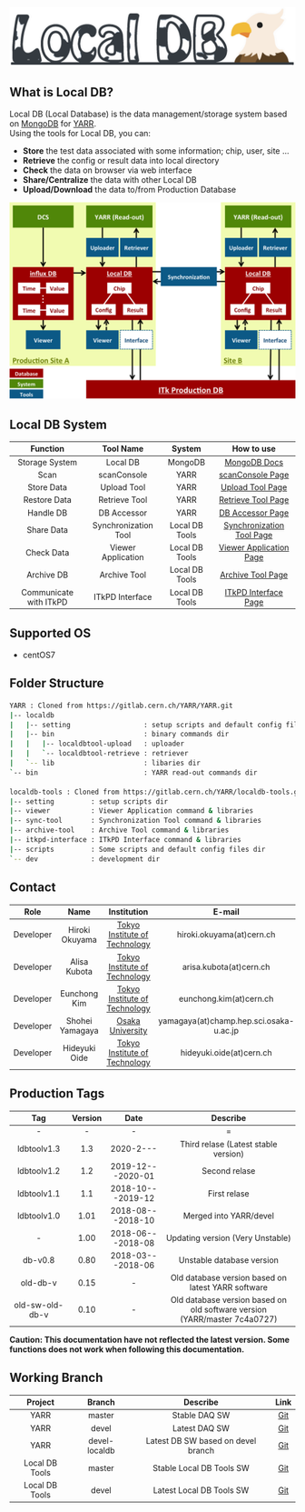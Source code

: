 ![Local DB](images/logo.png)

## What is Local DB?
Local DB (Local Database) is the data management/storage system based on [MongoDB](https://docs.mongodb.com/) for [YARR](https://gitlab.cern.ch/YARR).<br>
Using the tools for Local DB, you can:

- **Store** the test data associated with some information; chip, user, site ...
- **Retrieve** the config or result data into local directory
- **Check** the data on browser via web interface
- **Share/Centralize** the data with other Local DB
- **Upload/Download** the data to/from Production Database

![Local DB System Overview](images/overview.png)

## Local DB System

|Function              |Tool Name           |System        |How to use                                |
|:--------------------:|:------------------:|:------------:|:----------------------------------------:|
|Storage System        |Local DB            |MongoDB       |[MongoDB Docs](https://docs.mongodb.com/) |
|Scan                  |scanConsole         |YARR          |[scanConsole Page](scanconsole.md)        |
|Store Data            |Upload Tool         |YARR          |[Upload Tool Page](upload.md)             |
|Restore Data          |Retrieve Tool       |YARR          |[Retrieve Tool Page](retrieve.md)         |
|Handle DB             |DB Accessor         |YARR          |[DB Accessor Page](accessor.md)           |
|Share Data            |Synchronization Tool|Local DB Tools|[Synchronization Tool Page](sync.md)      |
|Check Data            |Viewer Application  |Local DB Tools|[Viewer Application Page](viewer.md)      |
|Archive DB            |Archive Tool        |Local DB Tools|[Archive Tool Page](archive.md)           |
|Communicate with ITkPD|ITkPD Interface     |Local DB Tools|[ITkPD Interface Page](itkpd-interface.md)|

## Supported OS

* centOS7

## Folder Structure
```bash
YARR : Cloned from https://gitlab.cern.ch/YARR/YARR.git
|-- localdb
|   |-- setting                  : setup scripts and default config files dir
|   |-- bin                      : binary commands dir
|   |   |-- localdbtool-upload   : uploader
|   |   `-- localdbtool-retrieve : retriever
|   `-- lib                      : libaries dir
`-- bin                          : YARR read-out commands dir

localdb-tools : Cloned from https://gitlab.cern.ch/YARR/localdb-tools.git
|-- setting         : setup scripts dir
|-- viewer          : Viewer Application command & libraries
|-- sync-tool       : Synchronization Tool command & libraries
|-- archive-tool    : Archive Tool command & libraries
|-- itkpd-interface : ITkPD Interface command & libraries
|-- scripts         : Some scripts and default config files dir
`-- dev             : development dir
```

## Contact
|Role     |Name           |Institution                                                                        |E-mail                                 |
|:-------:|:-------------:|:---------------------------------------------------------------------------------:|:-------------------------------------:|
|Developer|Hiroki Okuyama |[Tokyo Institute of Technology](http://www-hep.phys.titech.ac.jp/jlab/index_e.html)|hiroki.okuyama(at)cern.ch              |
|Developer|Alisa Kubota   |[Tokyo Institute of Technology](http://www-hep.phys.titech.ac.jp/jlab/index_e.html)|arisa.kubota(at)cern.ch                |
|Developer|Eunchong Kim   |[Tokyo Institute of Technology](http://www-hep.phys.titech.ac.jp/jlab/index_e.html)|eunchong.kim(at)cern.ch                |
|Developer|Shohei Yamagaya|[Osaka University](http://osksn2.hep.sci.osaka-u.ac.jp/member.html)                |yamagaya(at)champ.hep.sci.osaka-u.ac.jp|
|Developer|Hideyuki Oide  |[Tokyo Institute of Technology](http://www-hep.phys.titech.ac.jp/jlab/index_e.html)|hideyuki.oide(at)cern.ch               |

## Production Tags

|Tag            |Version|Date             |Describe                                                                 |
|:-------------:|:-----:|:---------------:|:-----------------------------------------------------------------------:|
|-              |-      |-                |=                                                                        |
|ldbtoolv1.3    |1.3    |2020-2---        |Third relase (Latest stable version)                                     |
|ldbtoolv1.2    |1.2    |2019-12---2020-01|Second relase                                                            |
|ldbtoolv1.1    |1.1    |2018-10---2019-12|First relase                                                             |
|ldbtoolv1.0    |1.01   |2018-08---2018-10|Merged into YARR/devel                                                   |
|-              |1.00   |2018-06---2018-08|Updating version (Very Unstable)                                         |
|db-v0.8        |0.80   |2018-03---2018-06|Unstable database version                                                |
|old-db-v       |0.15   |-                |Old database version based on latest YARR software                       |
|old-sw-old-db-v|0.10   |-                |Old database version based on old software version (YARR/master 7c4a0727)|

**Caution: This documentation have not reflected the latest version. Some functions does not work when following this documentation.** 

## Working Branch
|Project       |Branch       |Describe                          |Link                                                        |
|:------------:|:-----------:|:--------------------------------:|:----------------------------------------------------------:|
|YARR          |master       |Stable DAQ SW                     |[Git](https://gitlab.cern.ch/YARR/YARR/tree/master)         |
|YARR          |devel        |Latest DAQ SW                     |[Git](https://gitlab.cern.ch/YARR/YARR/tree/devel)          |
|YARR          |devel-localdb|Latest DB SW based on devel branch|[Git](https://gitlab.cern.ch/YARR/YARR/tree/devel-localdb)  |
|Local DB Tools|master       |Stable Local DB Tools SW          |[Git](https://gitlab.cern.ch/YARR/localdb-tools/tree/master)|
|Local DB Tools|devel        |Latest Local DB Tools SW          |[Git](https://gitlab.cern.ch/YARR/localdb-tools/tree/devel) |
